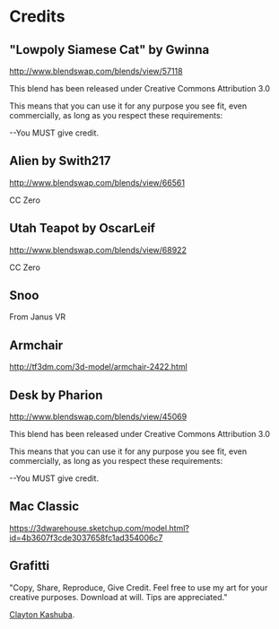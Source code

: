 # Credits

## "Lowpoly Siamese Cat" by Gwinna

http://www.blendswap.com/blends/view/57118

This blend has been released under Creative Commons Attribution 3.0

This means that you can use it for any purpose you see fit, even commercially,
as long as you respect these requirements:

  --You MUST give credit.

## Alien by Swith217

http://www.blendswap.com/blends/view/66561

CC Zero

## Utah Teapot by OscarLeif

http://www.blendswap.com/blends/view/68922

CC Zero

## Snoo

From Janus VR

## Armchair

http://tf3dm.com/3d-model/armchair-2422.html

## Desk by Pharion

http://www.blendswap.com/blends/view/45069

This blend has been released under Creative Commons Attribution 3.0

This means that you can use it for any purpose you see fit, even commercially,
as long as you respect these requirements:

  --You MUST give credit.

## Mac Classic

https://3dwarehouse.sketchup.com/model.html?id=4b3607f3cde3037658fc1ad354006c7

## Grafitti

"Copy, Share, Reproduce, Give Credit. Feel free to use my art for your creative purposes. Download at will. Tips are appreciated."

[Clayton Kashuba](http://claytonkashuba.com/wp-content/uploads/2012/06/large_graffiti.png).
